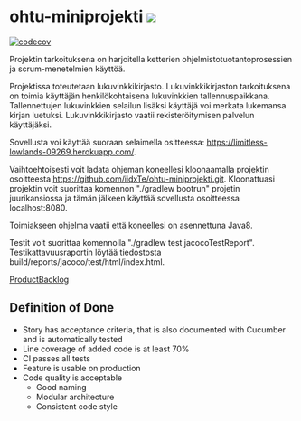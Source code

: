 ﻿# ohtu-miniprojekti ![](https://github.com/iidxTe/ohtu-miniprojekti/workflows/Java%20CI/badge.svg)

[![codecov](https://codecov.io/gh/iidxTe/ohtu-miniprojekti/branch/master/graph/badge.svg)](https://codecov.io/gh/iidxTe/ohtu-miniprojekti)

Projektin tarkoituksena on harjoitella ketterien ohjelmistotuotantoprosessien ja scrum-menetelmien käyttöä. 

Projektissa toteutetaan lukuvinkkikirjasto. Lukuvinkkikirjaston tarkoituksena on toimia käyttäjän henkilökohtaisena lukuvinkkien tallennuspaikkana. Tallennettujen lukuvinkkien selailun lisäksi käyttäjä voi merkata lukemansa kirjan luetuksi. Lukuvinkkikirjasto vaatii rekisteröitymisen palvelun käyttäjäksi. 

Sovellusta voi käyttää suoraan selaimella ositteessa: https://limitless-lowlands-09269.herokuapp.com/.

Vaihtoehtoisesti voit ladata ohjeman koneellesi kloonaamalla projektin osoitteesta https://github.com/iidxTe/ohtu-miniprojekti.git. Kloonattuasi projektin voit suorittaa komennon "./gradlew bootrun" projetin juurikansiossa ja tämän jälkeen käyttää sovellusta osoitteessa localhost:8080.

Toimiakseen ohjelma vaatii että koneellesi on asennettuna Java8.

Testit voit suorittaa komennolla "./gradlew test jacocoTestReport". Testikattavuusraportin löytää tiedostosta build/reports/jacoco/test/html/index.html.

[ProductBacklog](https://docs.google.com/spreadsheets/d/1jcgyrBhQjKcOjReRpKeF86ApAhfezBlr4MvJ3JAZQGc/edit?usp=sharing)


## Definition of Done
* Story has acceptance criteria, that is also documented with Cucumber and is
automatically tested
* Line coverage of added code is at least 70%
* CI passes all tests
* Feature is usable on production
* Code quality is acceptable
  * Good naming
  * Modular architecture
  * Consistent code style
